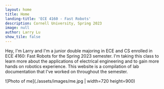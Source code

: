 ```yaml
---
layout: home
title: Home
landing-title: 'ECE 4160 - Fast Robots'
description: Cornell University, Spring 2023
image: null
author: Larry Lu
show_tile: false
---
```


Hey, I'm Larry and I'm a junior double majoring in ECE and CS enrolled in ECE 4160: Fast Robots for the Spring 2023 semester. I'm taking this class to learn more about the applications of electrical engineering and to gain more hands on robotics experience. This website is a compilation of lab documentation that I've worked on throughout the semester.

![Photo of me](./assets/images/me.jpg | width=720 height=900)
